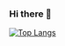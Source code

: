 ### Hi there 👋
[![Top Langs](https://github-readme-stats-git-masterrstaa-rickstaa.vercel.app/api/top-langs/?username=NielsOostindie)](https://github.com/anuraghazra/github-readme-stats)
<!--
**NielsOostindie/NielsOostindie* is a ✨ _special_ ✨ repository because its `README.md` (this file) appears on your GitHub profile.

Here are some ideas to get you started:

- 🔭 I’m currently working on ...
- 🌱 I’m currently learning ...
- 👯 I’m looking to collaborate on ...
- 🤔 I’m looking for help with ...
- 💬 Ask me about ...
- 📫 How to reach me: ...
- 😄 Pronouns: ...
- ⚡ Fun fact: ...
-->

